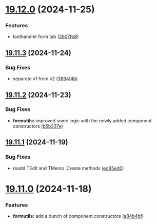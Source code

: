 # [19.12.0](https://github.com/Torwent/WaspLib/compare/v19.11.3...v19.12.0) (2024-11-25)


### Features

* loothandler form tab ([2b07fb8](https://github.com/Torwent/WaspLib/commit/2b07fb86215523182d8ea6212b55b4541098fbe9))



## [19.11.3](https://github.com/Torwent/WaspLib/compare/v19.11.2...v19.11.3) (2024-11-24)


### Bug Fixes

* separate v1 from v2 ([3894f4b](https://github.com/Torwent/WaspLib/commit/3894f4b9b67822d31e1f72136f968e05caaabe67))



## [19.11.2](https://github.com/Torwent/WaspLib/compare/v19.11.1...v19.11.2) (2024-11-23)


### Bug Fixes

* **formutils:** improved some logic with the newly added component constructors ([b5b337e](https://github.com/Torwent/WaspLib/commit/b5b337e0de3450ea64cfdaf18eb975826da0ea32))



## [19.11.1](https://github.com/Torwent/WaspLib/compare/v19.11.0...v19.11.1) (2024-11-19)


### Bug Fixes

* readd TEdit and TMemo .Create methods ([ed95ed0](https://github.com/Torwent/WaspLib/commit/ed95ed07ebb6d42f558eb20fb6b80a86390b5b70))



# [19.11.0](https://github.com/Torwent/WaspLib/compare/v19.10.0...v19.11.0) (2024-11-18)


### Features

* **formutils:** add a bunch of component constructors ([a84b4bf](https://github.com/Torwent/WaspLib/commit/a84b4bf5aa16581a42a5ca02c73aa075f3f60d14))



